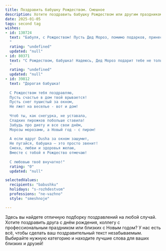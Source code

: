 ```yaml
---
title: Поздравить бабушку Рождеством. Смешное
description: Хотите поздравить бабушку Рождеством или другим праздником? Наш ИИ создаст незабываемое поздравление, а вы обязательно выделитесь среди других.  
date: 2025-01-05
tags: second tag
wishes:
- id: 130724
  text: "Бабуля, с Рождеством! Пусть Дед Мороз, помимо подарков, принесет тебе ещё и запас молодости – лет эдак на сто! А если серьёзно, желаю тебе крепкого здоровья, отличного настроения и чтобы все твои внуки (в том числе и я) оставались такими же хорошими, как ты считаешь!  Христос Рождается! Славим Его!
  "
  rating: "undefined"
  updated: "null"
- id: 80371
  text: "С Рождеством, бабушка! Надеюсь, Дед Мороз подарит тебе не только внуков, но и новый набор шуток, а главное, - чтобы они были актуальные! 😉
  "
  rating: "undefined"
  updated: "null"
- id: 39812
  text: "Дорогая бабушка!
  
  С Рождеством тебя поздравляю,
  Пусть счастье в дом твой врывается!
  Пусть снег пушистый за окном,
  Не лжет на веселье - вот и дом!
  
  Чтоб ты, как снегурка, не уставала,
  Сладких пирожков побольше ставила!
  Забудь про диету и все свои днём,
  Морозы морозами, а Новый год - с пиром!
  
  А если вдруг Dusha за окном зашумит,
  Не пугайся, бабушка – это просто звенит!
  Смеха, любви и здоровья желаю,
  Вместе с тобой я Рождество отмечаю!
  
  С любовью твоё внучатко!"
  rating: "0"
  updated: "null"

selectedValues:
  recipients: "babushku"
  holidays: "s-rozhdestvom"
  professions: "ne-vazhno"
  style: "smeshnoje"

---
```


Здесь вы найдете отличную подборку поздравлений на любой случай. 
Хотите поздравить друга с днём рождения, коллегу с профессиональным праздником или близких с Новым годом? У нас есть всё, чтобы сделать ваш поздравительный текст незабываемым. Выбирайте нужную категорию и находите лучшие слова для ваших близких и друзей!
